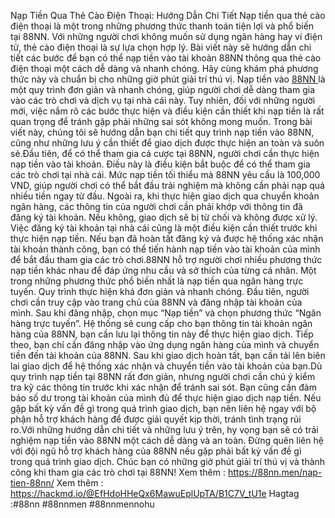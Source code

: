 Nạp Tiền Qua Thẻ Cào Điện Thoại: Hướng Dẫn Chi Tiết
Nạp tiền qua thẻ cào điện thoại là một trong những phương thức thanh toán tiện lợi và phổ biến tại 88NN. Với những người chơi không muốn sử dụng ngân hàng hay ví điện tử, thẻ cào điện thoại là sự lựa chọn hợp lý. Bài viết này sẽ hướng dẫn chi tiết các bước để bạn có thể nạp tiền vào tài khoản 88NN thông qua thẻ cào điện thoại một cách dễ dàng và nhanh chóng. Hãy cùng khám phá phương thức này và chuẩn bị cho những giờ phút giải trí thú vị.
Nạp tiền vào [88NN ](https://88nn.men/)là một quy trình đơn giản và nhanh chóng, giúp người chơi dễ dàng tham gia vào các trò chơi và dịch vụ tại nhà cái này. Tuy nhiên, đối với những người mới, việc nắm rõ các bước thực hiện và điều kiện cần thiết khi nạp tiền là rất quan trọng để tránh gặp phải những sai sót không mong muốn. Trong bài viết này, chúng tôi sẽ hướng dẫn bạn chi tiết quy trình nạp tiền vào 88NN, cũng như những lưu ý cần thiết để giao dịch được thực hiện an toàn và suôn sẻ.Đầu tiên, để có thể tham gia cá cược tại 88NN, người chơi cần thực hiện nạp tiền vào tài khoản. Điều này là điều kiện bắt buộc để có thể tham gia các trò chơi tại nhà cái. Mức nạp tiền tối thiểu mà 88NN yêu cầu là 100,000 VND, giúp người chơi có thể bắt đầu trải nghiệm mà không cần phải nạp quá nhiều tiền ngay từ đầu. Ngoài ra, khi thực hiện giao dịch qua chuyển khoản ngân hàng, các thông tin của người chơi cần phải khớp với thông tin đã đăng ký tài khoản. Nếu không, giao dịch sẽ bị từ chối và không được xử lý. Việc đăng ký tài khoản tại nhà cái cũng là một điều kiện cần thiết trước khi thực hiện nạp tiền. Nếu bạn đã hoàn tất đăng ký và được hệ thống xác nhận tài khoản thành công, bạn có thể tiến hành nạp tiền vào tài khoản của mình để bắt đầu tham gia các trò chơi.88NN hỗ trợ người chơi nhiều phương thức nạp tiền khác nhau để đáp ứng nhu cầu và sở thích của từng cá nhân. Một trong những phương thức phổ biến nhất là nạp tiền qua ngân hàng trực tuyến. Quy trình thực hiện khá đơn giản và nhanh chóng. Đầu tiên, người chơi cần truy cập vào trang chủ của 88NN và đăng nhập tài khoản của mình. Sau khi đăng nhập, chọn mục “Nạp tiền” và chọn phương thức “Ngân hàng trực tuyến”. Hệ thống sẽ cung cấp cho bạn thông tin tài khoản ngân hàng của 88NN, bạn cần lưu lại thông tin này để thực hiện giao dịch. Tiếp theo, bạn chỉ cần đăng nhập vào ứng dụng ngân hàng của mình và chuyển tiền đến tài khoản của 88NN. Sau khi giao dịch hoàn tất, bạn cần tải lên biên lai giao dịch để hệ thống xác nhận và chuyển tiền vào tài khoản của bạn.Dù quy trình nạp tiền tại 88NN rất đơn giản, nhưng người chơi cần chú ý kiểm tra kỹ các thông tin trước khi xác nhận để tránh sai sót. Bạn cũng cần đảm bảo số dư trong tài khoản của mình đủ để thực hiện giao dịch nạp tiền. Nếu gặp bất kỳ vấn đề gì trong quá trình giao dịch, bạn nên liên hệ ngay với bộ phận hỗ trợ khách hàng để được giải quyết kịp thời, tránh tình trạng rủi ro.Với những hướng dẫn chi tiết và những lưu ý trên, hy vọng bạn sẽ có trải nghiệm nạp tiền vào 88NN một cách dễ dàng và an toàn. Đừng quên liên hệ với đội ngũ hỗ trợ khách hàng của 88NN nếu gặp phải bất kỳ vấn đề gì trong quá trình giao dịch. Chúc bạn có những giờ phút giải trí thú vị và thành công khi tham gia các trò chơi tại 88NN!
Xem thêm : https://88nn.men/nap-tien-88nn/
Xem thêm : https://hackmd.io/@EfHdoHHeQx6MawuEplUpTA/B1C7V_tU1e
Hagtag  :#88nn #88nnmen #88nnmennohu
